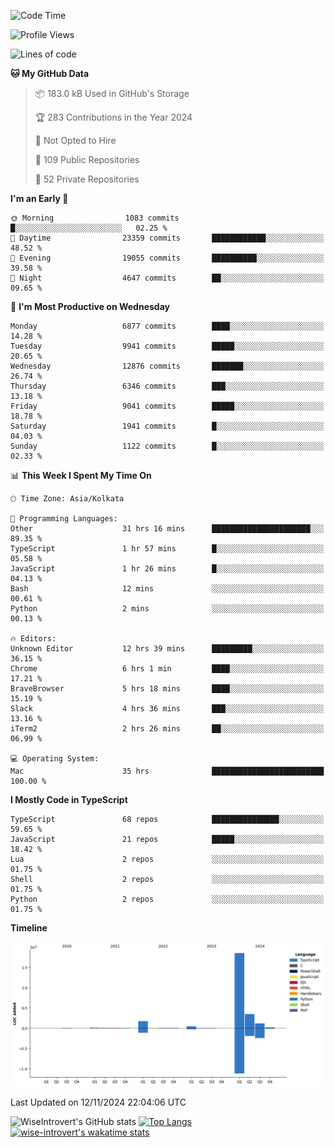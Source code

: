 <!--START_SECTION:waka-->
![Code Time](http://img.shields.io/badge/Code%20Time-1%2C821%20hrs%2036%20mins-blue)

![Profile Views](http://img.shields.io/badge/Profile%20Views-2-blue)

![Lines of code](https://img.shields.io/badge/From%20Hello%20World%20I%27ve%20Written-26.4%20million%20lines%20of%20code-blue)

**🐱 My GitHub Data** 

> 📦 183.0 kB Used in GitHub's Storage 
 > 
> 🏆 283 Contributions in the Year 2024
 > 
> 🚫 Not Opted to Hire
 > 
> 📜 109 Public Repositories 
 > 
> 🔑 52 Private Repositories 
 > 
**I'm an Early 🐤** 

```text
🌞 Morning                1083 commits        █░░░░░░░░░░░░░░░░░░░░░░░░   02.25 % 
🌆 Daytime                23359 commits       ████████████░░░░░░░░░░░░░   48.52 % 
🌃 Evening                19055 commits       ██████████░░░░░░░░░░░░░░░   39.58 % 
🌙 Night                  4647 commits        ██░░░░░░░░░░░░░░░░░░░░░░░   09.65 % 
```
📅 **I'm Most Productive on Wednesday** 

```text
Monday                   6877 commits        ████░░░░░░░░░░░░░░░░░░░░░   14.28 % 
Tuesday                  9941 commits        █████░░░░░░░░░░░░░░░░░░░░   20.65 % 
Wednesday                12876 commits       ███████░░░░░░░░░░░░░░░░░░   26.74 % 
Thursday                 6346 commits        ███░░░░░░░░░░░░░░░░░░░░░░   13.18 % 
Friday                   9041 commits        █████░░░░░░░░░░░░░░░░░░░░   18.78 % 
Saturday                 1941 commits        █░░░░░░░░░░░░░░░░░░░░░░░░   04.03 % 
Sunday                   1122 commits        █░░░░░░░░░░░░░░░░░░░░░░░░   02.33 % 
```


📊 **This Week I Spent My Time On** 

```text
🕑︎ Time Zone: Asia/Kolkata

💬 Programming Languages: 
Other                    31 hrs 16 mins      ██████████████████████░░░   89.35 % 
TypeScript               1 hr 57 mins        █░░░░░░░░░░░░░░░░░░░░░░░░   05.58 % 
JavaScript               1 hr 26 mins        █░░░░░░░░░░░░░░░░░░░░░░░░   04.13 % 
Bash                     12 mins             ░░░░░░░░░░░░░░░░░░░░░░░░░   00.61 % 
Python                   2 mins              ░░░░░░░░░░░░░░░░░░░░░░░░░   00.13 % 

🔥 Editors: 
Unknown Editor           12 hrs 39 mins      █████████░░░░░░░░░░░░░░░░   36.15 % 
Chrome                   6 hrs 1 min         ████░░░░░░░░░░░░░░░░░░░░░   17.21 % 
BraveBrowser             5 hrs 18 mins       ████░░░░░░░░░░░░░░░░░░░░░   15.19 % 
Slack                    4 hrs 36 mins       ███░░░░░░░░░░░░░░░░░░░░░░   13.16 % 
iTerm2                   2 hrs 26 mins       ██░░░░░░░░░░░░░░░░░░░░░░░   06.99 % 

💻 Operating System: 
Mac                      35 hrs              █████████████████████████   100.00 % 
```

**I Mostly Code in TypeScript** 

```text
TypeScript               68 repos            ███████████████░░░░░░░░░░   59.65 % 
JavaScript               21 repos            █████░░░░░░░░░░░░░░░░░░░░   18.42 % 
Lua                      2 repos             ░░░░░░░░░░░░░░░░░░░░░░░░░   01.75 % 
Shell                    2 repos             ░░░░░░░░░░░░░░░░░░░░░░░░░   01.75 % 
Python                   2 repos             ░░░░░░░░░░░░░░░░░░░░░░░░░   01.75 % 
```



**Timeline**

![Lines of Code chart](https://raw.githubusercontent.com/wise-introvert/wise-introvert/master/assets/bar_graph.png)


 Last Updated on 12/11/2024 22:04:06 UTC
<!--END_SECTION:waka-->

![WiseIntrovert's GitHub stats](https://github-readme-stats.vercel.app/api?username=wise-introvert&count_private=true&show_icons=true)
[![Top Langs](https://github-readme-stats.vercel.app/api/top-langs/?username=wise-introvert&langs_count=10)](https://github.com/anuraghazra/github-readme-stats)
[![wise-introvert's wakatime stats](https://github-readme-stats.vercel.app/api/wakatime?username=wiseintrovert)](https://github.com/anuraghazra/github-readme-stats)
